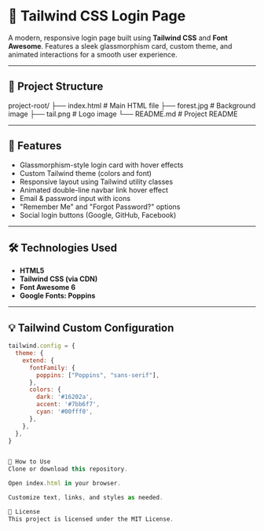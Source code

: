 # 🔐 Tailwind CSS Login Page

A modern, responsive login page built using **Tailwind CSS** and **Font Awesome**. Features a sleek glassmorphism card, custom theme, and animated interactions for a smooth user experience.

---

## 📁 Project Structure

project-root/
├── index.html # Main HTML file
├── forest.jpg # Background image
├── tail.png # Logo image
└── README.md # Project README



---

## 🎨 Features

- Glassmorphism-style login card with hover effects
- Custom Tailwind theme (colors and font)
- Responsive layout using Tailwind utility classes
- Animated double-line navbar link hover effect
- Email & password input with icons
- "Remember Me" and "Forgot Password?" options
- Social login buttons (Google, GitHub, Facebook)

---

## 🛠 Technologies Used

- **HTML5**
- **Tailwind CSS (via CDN)**
- **Font Awesome 6**
- **Google Fonts: Poppins**

---

## 💡 Tailwind Custom Configuration

```js
tailwind.config = {
  theme: {
    extend: {
      fontFamily: {
        poppins: ["Poppins", "sans-serif"],
      },
      colors: {
        dark: '#16202a',
        accent: '#7bb6f7',
        cyan: '#00fff0',
      },
    },
  },
}


🚀 How to Use
Clone or download this repository.

Open index.html in your browser.

Customize text, links, and styles as needed.

📄 License
This project is licensed under the MIT License.
